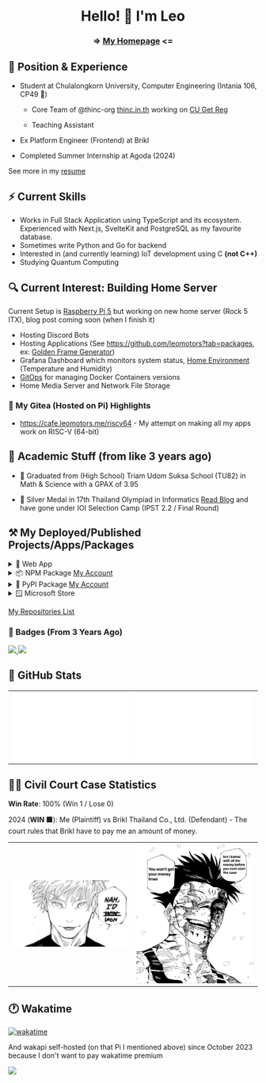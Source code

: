 <h1 align="center"> Hello! 👋 I'm Leo </h1>

<h3 align="center"> => <a href="https://leomotors.me">My Homepage</a> <= </h3>

## 🏢 Position & Experience

- Student at Chulalongkorn University, Computer Engineering (Intania 106, CP49 🥗)

  - Core Team of @thinc-org [thinc.in.th](https://thinc.in.th) working on [CU Get Reg](https://github.com/thinc-org/cugetreg)

  - Teaching Assistant

- Ex Platform Engineer (Frontend) at Brikl

- Completed Summer Internship at Agoda (2024)

See more in my [resume](https://resume.leomotors.me)

## ⚡ Current Skills

- Works in Full Stack Application using TypeScript and its ecosystem. Experienced with Next.js, SvelteKit and PostgreSQL as my favourite database.
- Sometimes write Python and Go for backend
- Interested in (and currently learning) IoT development using C **(not C++)**
- Studying Quantum Computing

## 🔍 Current Interest: Building Home Server

Current Setup is [Raspberry Pi 5](https://leomotors.me/blog/honamipi5/) but working on new home server (Rock 5 ITX), blog post coming soon (when I finish it)

- Hosting Discord Bots
- Hosting Applications (See https://github.com/leomotors?tab=packages, ex: [Golden Frame Generator](https://golden-frame.leomotors.me))
- Grafana Dashboard which monitors system status, [Home Environment](https://github.com/leomotors/home-env) (Temperature and Humidity)
- [GitOps](https://github.com/leomotors/honami-gitops) for managing Docker Containers versions
- Home Media Server and Network File Storage

### 🍵 My Gitea (Hosted on Pi) Highlights

- https://cafe.leomotors.me/riscv64 - My attempt on making all my apps work on RISC-V (64-bit)

## 🎒 Academic Stuff (from like 3 years ago)

- 🏫 Graduated from (High School) Triam Udom Suksa School (TU82) in Math & Science with a GPAX of 3.95

- 🥈 Silver Medal in 17th Thailand Olympiad in Informatics [Read Blog](https://github.com/Leomotors/TOI17-Journey#readme) and have gone under IOI Selection Camp (IPST 2.2 / Final Round)

## ⚒️ My Deployed/Published Projects/Apps/Packages

<details>
 <summary>🔺 Web App</summary>

Note: This is not updated, but I'm also want to keep this section from previous version of readme

- [Website Vector Calculator 2](https://github.com/Leomotors/Website-Vector-Calculator-2) => [Vercel App](https://mini-vector-calculator.vercel.app)
- [My Repositories](https://github.com/Leomotors/my-repos) => [Vercel App](https://repos.leomotors.vercel.app)
- [Anime Captcha](https://github.com/Leomotors/anime-captcha) => [Vercel App](https://anime-captcha.vercel.app)
- [Stupid Problems](https://github.com/Leomotors/stupid-problems) => [GitHub Pages](https://leomotors.github.io/stupid-problems/)
- [My Portfolio](https://github.com/Leomotors/portfolio-sv) => [Vercel App](https://portfolio.leomotors.vercel.app)
- [กราบครับ](https://github.com/Leomotors/grab-krub) => [Vercel App](https://grab-krub.vercel.app)

</details>

<details>
 <summary>📦 NPM Package <a href="https://www.npmjs.com/~leomotors">My Account</a> </summary>

<npm-packages />

This list is automatically kept up to date by this monorepo.

</details>

<details>
 <summary>🐍 PyPI Package <a href="https://pypi.org/user/Leomotors">My Account</a> </summary>

- [Golden Frame (กรอบทอง)](https://github.com/Leomotors/golden-frame) =>
  [![](https://img.shields.io/pypi/v/golden-frame)](https://pypi.org/project/golden-frame)
  [![](https://img.shields.io/pypi/dm/golden-frame)](https://pypi.org/project/golden-frame)

</details>

<details>
 <summary>🪟 Microsoft Store</summary>

Note: App is removed from Microsoft Store because they said this app is useless.

- [You are a Failure!](https://github.com/Leomotors/you-are-a-failure)

</details>

[My Repositories List](https://repos.leomotors.me)

### 📜 Badges (From 3 Years Ago)

<a href="https://www.credly.com/badges/179d5d39-7cae-4c46-9836-b1012bb0f9aa">
 <img src="https://images.credly.com/size/340x340/images/577c7534-c18d-4bee-bbb7-8be23a229fc6/image.png" height=100 />
</a>

<a href="https://www.credly.com/badges/6000d87a-1061-4a6c-b3f3-73e5ebe19c5e">
 <img src="https://images.credly.com/size/340x340/images/be8fcaeb-c769-4858-b567-ffaaa73ce8cf/image.png" height=100 />
</a>

## 🔢 GitHub Stats

<table>
  <tr>
    <td>
      <img src="generated/languages.svg" /> 
    </td>
    <td>
      <img src="generated/overview.svg" />
    </td>
  </tr>
</table>

## 👨‍⚖️ Civil Court Case Statistics

**Win Rate**: 100% (Win 1 / Lose 0)

2024 (**WIN 🟩**): Me (Plaintiff) vs Brikl Thailand Co., Ltd. (Defendant) - The court rules that Brikl have to pay me an amount of money.

<table>
  <tr>
    <td>
      <img src="images/nah_id_won.jpg" width="300" />
    </td>
    <td>
      <img src="images/sukuna_won.jpg" width="300" />
    </td>
  </tr>
</table>

## 🕐 Wakatime

[![wakatime](https://wakatime.com/badge/user/7b85cf35-1e8b-4428-aed5-467d40e6e916.svg)](https://wakatime.com/@Leomotors)

And wakapi self-hosted (on that Pi I mentioned above) since October 2023 because I don't want to pay wakatime premium

![](https://kapi.leomotors.me/api/badge/Leomotors/interval:any?label=wakapi)

<!-- // auto generated by github but I will keep it
**Leomotors/Leomotors** is a ✨ _special_ ✨ repository because its `README.md` (this file) appears on your GitHub profile.

Here are some ideas to get you started:

- 🔭 I’m currently working on ...
- 🌱 I’m currently learning ...
- 👯 I’m looking to collaborate on ...
- 🤔 I’m looking for help with ...
- 💬 Ask me about ...
- 📫 How to reach me: ...
- 😄 Pronouns: ...
- ⚡ Fun fact: ...
-->

